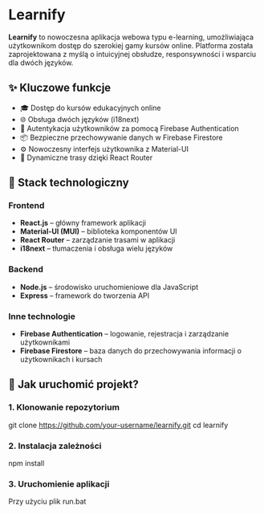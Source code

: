 # Learnify # 

**Learnify** to nowoczesna aplikacja webowa typu e-learning, umożliwiająca użytkownikom dostęp do szerokiej gamy kursów online. Platforma została zaprojektowana z myślą o intuicyjnej obsłudze, responsywności i wsparciu dla dwóch języków.

## ✨ Kluczowe funkcje

- 🎓 Dostęp do kursów edukacyjnych online
- 🌐 Obsługa dwóch języków (i18next)
- 🔐 Autentykacja użytkowników za pomocą Firebase Authentication
- 📦 Bezpieczne przechowywanie danych w Firebase Firestore
- ⚙️ Nowoczesny interfejs użytkownika z Material-UI
- 🔄 Dynamiczne trasy dzięki React Router

## 🧱 Stack technologiczny

### Frontend
- **React.js** – główny framework aplikacji
- **Material-UI (MUI)** – biblioteka komponentów UI
- **React Router** – zarządzanie trasami w aplikacji
- **i18next** – tłumaczenia i obsługa wielu języków

### Backend
- **Node.js** – środowisko uruchomieniowe dla JavaScript
- **Express** – framework do tworzenia API

### Inne technologie
- **Firebase Authentication** – logowanie, rejestracja i zarządzanie użytkownikami
- **Firebase Firestore** – baza danych do przechowywania informacji o użytkownikach i kursach

## 🚀 Jak uruchomić projekt?

### 1. Klonowanie repozytorium
git clone https://github.com/your-username/learnify.git
cd learnify

### 2. Instalacja zależności
npm install

### 3. Uruchomienie aplikacji
Przy użyciu plik run.bat
